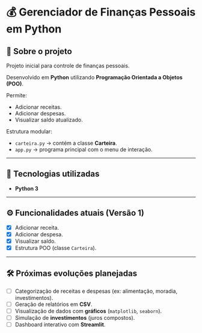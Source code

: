 # 💰 Gerenciador de Finanças Pessoais em Python  

## 📌 Sobre o projeto  
Projeto inicial para controle de finanças pessoais.  

Desenvolvido em **Python** utilizando **Programação Orientada a Objetos (POO)**.  

Permite:  
- Adicionar receitas.  
- Adicionar despesas.  
- Visualizar saldo atualizado.  

Estrutura modular:  
- `carteira.py` → contém a classe **Carteira**.  
- `app.py` → programa principal com o menu de interação.  

---

## 🚀 Tecnologias utilizadas  
- **Python 3**  

---

## ⚙️ Funcionalidades atuais (Versão 1)  
- [x] Adicionar receita.  
- [x] Adicionar despesa.  
- [x] Visualizar saldo.  
- [x] Estrutura POO (classe `Carteira`).  

---

## 🛠️ Próximas evoluções planejadas  
- [ ] Categorização de receitas e despesas (ex: alimentação, moradia, investimentos).  
- [ ] Geração de relatórios em **CSV**.  
- [ ] Visualização de dados com **gráficos** (`matplotlib`, `seaborn`).  
- [ ] Simulação de **investimentos** (juros compostos).  
- [ ] Dashboard interativo com **Streamlit**.  
